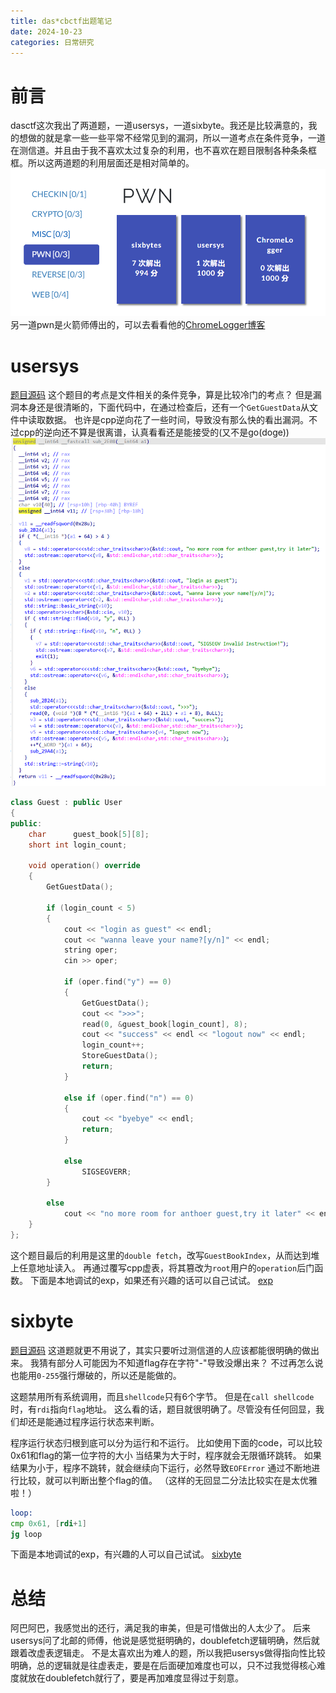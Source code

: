 ```yaml
---
title: das*cbctf出题笔记
date: 2024-10-23
categories: 日常研究
---
```

# 前言
dasctf这次我出了两道题，一道usersys，一道sixbyte。我还是比较满意的，我的想做的就是拿一些一些平常不经常见到的漏洞，所以一道考点在条件竞争，一道在测信道。并且由于我不喜欢太过复杂的利用，也不喜欢在题目限制各种条条框框。所以这两道题的利用层面还是相对简单的。
![buu](./dasctf/buu.png)
另一道pwn是火箭师傅出的，可以去看看他的[ChromeLogger博客](https://rocketmadev.github.io/2024/10/23/ChromeLogger/)


# usersys
[题目源码](./dasctf/usersys.cpp)
这个题目的考点是文件相关的条件竞争，算是比较冷门的考点？
但是漏洞本身还是很清晰的，下面代码中，在通过检查后，还有一个`GetGuestData`从文件中读取数据。
也许是cpp逆向花了一些时间，导致没有那么快的看出漏洞。不过cpp的逆向还不算是很离谱，认真看看还是能接受的(又不是go(doge))
![ida_guest](./dasctf/ida_guest.png)
```cpp
class Guest : public User
{
public:
    char      guest_book[5][8];
    short int login_count;

    void operation() override
    {
        GetGuestData();

        if (login_count < 5)
        {
            cout << "login as guest" << endl;
            cout << "wanna leave your name?[y/n]" << endl;
            string oper;
            cin >> oper;

            if (oper.find("y") == 0)
            {
                GetGuestData();
                cout << ">>>";
                read(0, &guest_book[login_count], 8);
                cout << "success" << endl << "logout now" << endl;
                login_count++;
                StoreGuestData();
                return;
            }

            else if (oper.find("n") == 0)
            {
                cout << "byebye" << endl;
                return;
            }

            else
                SIGSEGVERR;
        }

        else
            cout << "no more room for anthoer guest,try it later" << endl;
    }
};
```
这个题目最后的利用是这里的`double fetch`，改写`GuestBookIndex`，从而达到堆上任意地址读入。
再通过覆写cpp虚表，将其篡改为`root`用户的`operation`后门函数。
下面是本地调试的exp，如果还有兴趣的话可以自己试试。
[exp](./dasctf/usersys.py)

# sixbyte
[题目源码](./dasctf/sixbyte.c)
这道题就更不用说了，其实只要听过测信道的人应该都能很明确的做出来。
我猜有部分人可能因为不知道flag存在字符"-"导致没爆出来？
不过再怎么说也能用`0-255`强行爆破的，所以还是能做的。

这题禁用所有系统调用，而且`shellcode`只有6个字节。
但是在`call shellcode`时，有`rdi`指向`flag`地址。
这么看的话，题目就很明确了。尽管没有任何回显，我们却还是能通过程序运行状态来判断。

程序运行状态归根到底可以分为运行和不运行。
比如使用下面的code，可以比较0x61和flag的第一位字符的大小
当结果为大于时，程序就会无限循环跳转。
如果结果为小于，程序不跳转，就会继续向下运行，必然导致`EOFError`
通过不断地进行比较，就可以判断出整个flag的值。
（这样的无回显二分法比较实在是太优雅啦！）
```asm
loop:
cmp 0x61, [rdi+1]
jg loop
```

下面是本地调试的exp，有兴趣的人可以自己试试。
[sixbyte](./dasctf/sixbytes.py)

# 总结
阿巴阿巴，我感觉出的还行，满足我的审美，但是可惜做出的人太少了。
后来usersys问了北邮的师傅，他说是感觉挺明确的，doublefetch逻辑明确，然后就跟着改虚表逻辑走。
不是太喜欢出为难人的题，所以我把usersys做得指向性比较明确，总的逻辑就是往虚表走，要是在后面硬加难度也可以，只不过我觉得核心难度就放在doublefetch就行了，要是再加难度显得过于刻意。
